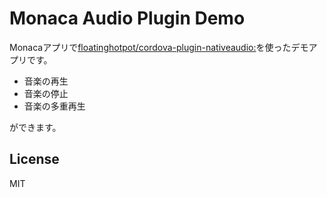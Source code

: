 # Monaca Audio Plugin Demo

Monacaアプリで[floatinghotpot/cordova-plugin-nativeaudio:](https://github.com/floatinghotpot/cordova-plugin-nativeaudio)を使ったデモアプリです。

- 音楽の再生
- 音楽の停止
- 音楽の多重再生

ができます。

## License

MIT
